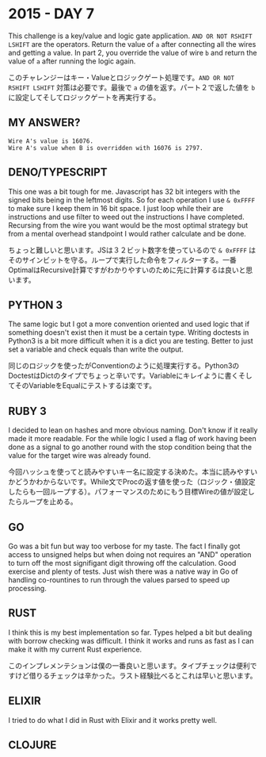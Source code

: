# 2015 - DAY 7

This challenge is a key/value and logic gate application. `AND OR NOT RSHIFT LSHIFT` are the operators. Return the value of `a` after connecting all the wires and getting a value. In part 2, you override the value of wire `b` and return the value of `a` after running the logic again.

このチャレンジーはキー・Valueとロジックゲート処理です。`AND OR NOT RSHIFT LSHIFT` 対策は必要です。最後で `a` の値を返す。パート２で返した値を `b` に設定してそしてロジックゲートを再実行する。

## MY ANSWER?

```
Wire A's value is 16076.
Wire A's value when B is overridden with 16076 is 2797.
```

## DENO/TYPESCRIPT

This one was a bit tough for me. Javascript has 32 bit integers with the signed bits being in the leftmost digits. So for each operation I use `& 0xFFFF` to make sure I keep them in 16 bit space. I just loop while their are instructions and use filter to weed out the instructions I have completed. Recursing from the wire you want would be the most optimal strategy but from a mental overhead standpoint I would rather calculate and be done.

ちょっと難しいと思います。JSは３２ビット数字を使っているので `& 0xFFFF` はそのサインビットを守る。ループで実行した命令をフィルターする。一番OptimalはRecursive計算ですがわかりやすいのために先に計算するは良いと思います。

## PYTHON 3

The same logic but I got a more convention oriented and used logic that if something doesn't exist then it must be a certain type. Writing doctests in Python3 is a bit more difficult when it is a dict you are testing. Better to just set a variable and check equals than write the output.

同じのロジックを使ったがConventionのように処理実行する。Python3のDoctestはDictのタイプでちょっと辛いです。Variableにキレイように書くそしてそのVariableをEqualにテストするは楽です。

## RUBY 3

I decided to lean on hashes and more obvious naming. Don't know if it really made it more readable. For the while logic I used a flag of work having been done as a signal to go another round with the stop condition being that the value for the target wire was already found.

今回ハッシュを使ってと読みやすいキー名に設定する決めた。本当に読みやすいかどうかわからないです。While文でProcの返す値を使った（ロジック・値設定したらも一回ループする）。パフォーマンスのためにもう目標Wireの値が設定したらループを止める。

## GO

Go was a bit fun but way too verbose for my taste. The fact I finally got access to unsigned helps but when doing not requires an "AND" operation to turn off the most signifigant digit throwing off the calculation. Good exercise and plenty of tests. Just wish there was a native way in Go of handling co-rountines to run through the values parsed to speed up processing.

## RUST

I think this is my best implementation so far. Types helped a bit but dealing with borrow checking was difficult. I think it works and runs as fast as I can make it with my current Rust experience.

このインプレメンテションは僕の一番良いと思います。タイプチェックは便利ですけど借りるチェックは辛かった。ラスト経験比べるとこれは早いと思います。

## ELIXIR

I tried to do what I did in Rust with Elixir and it works pretty well.

## CLOJURE

